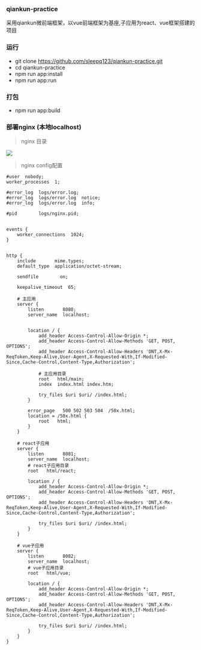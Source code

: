 ### qiankun-practice
采用qiankun微前端框架，以vue前端框架为基座,子应用为react、vue框架搭建的项目

### 运行
- git clone https://github.com/sleepq123/qiankun-practice.git
- cd qiankun-practice
- npm run app:install
- npm run app:run

### 打包
- npm run app:build

### 部署nginx (本地localhost)

> nginx 目录
  
<img src="https://user-gold-cdn.xitu.io/2020/6/16/172bb329811a0e60?w=264&h=709&f=png&s=21383"/>

> nginx config配置
```
#user  nobody;
worker_processes  1;

#error_log  logs/error.log;
#error_log  logs/error.log  notice;
#error_log  logs/error.log  info;

#pid        logs/nginx.pid;


events {
    worker_connections  1024;
}


http {
    include       mime.types;
    default_type  application/octet-stream;

    sendfile        on;

    keepalive_timeout  65;

    # 主应用
    server {  
        listen       8080;
        server_name  localhost;


        location / {
            add_header Access-Control-Allow-Origin *;
            add_header Access-Control-Allow-Methods 'GET, POST, OPTIONS';
            add_header Access-Control-Allow-Headers 'DNT,X-Mx-ReqToken,Keep-Alive,User-Agent,X-Requested-With,If-Modified-Since,Cache-Control,Content-Type,Authorization';

            # 主应用目录
            root   html/main;
            index  index.html index.htm;

            try_files $uri $uri/ /index.html;
        }

        error_page   500 502 503 504  /50x.html;
        location = /50x.html {
            root   html;
        }
    }

    # react子应用
    server {
        listen       8081;
        server_name  localhost;
        # react子应用目录
        root   html/react;

        location / {
            add_header Access-Control-Allow-Origin *;
            add_header Access-Control-Allow-Methods 'GET, POST, OPTIONS';
            add_header Access-Control-Allow-Headers 'DNT,X-Mx-ReqToken,Keep-Alive,User-Agent,X-Requested-With,If-Modified-Since,Cache-Control,Content-Type,Authorization';

            try_files $uri $uri/ /index.html;
        }
    }

    # vue子应用
    server {
        listen       8082;
        server_name  localhost;
        # vue子应用目录
        root   html/vue;

        location / {
            add_header Access-Control-Allow-Origin *;
            add_header Access-Control-Allow-Methods 'GET, POST, OPTIONS';
            add_header Access-Control-Allow-Headers 'DNT,X-Mx-ReqToken,Keep-Alive,User-Agent,X-Requested-With,If-Modified-Since,Cache-Control,Content-Type,Authorization';

            try_files $uri $uri/ /index.html;
        }
    }
}
```
